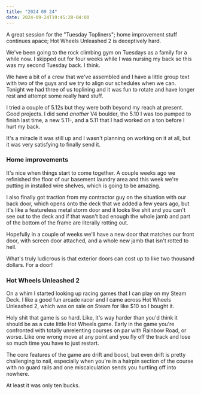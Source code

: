 ```yaml
---
title: "2024 09 24"
date: 2024-09-24T19:45:28-04:00
---
```


A great session for the "Tuesday Topliners"; home improvement stuff continues
apace; Hot Wheels Unleashed 2 is deceptively hard.

We've been going to the rock climbing gym on Tuesdays as a family for a while
now. I skipped out for four weeks while I was nursing my back so this was my
second Tuesday back. I think.

We have a bit of a crew that we've assembled and I have a little group text with
two of the guys and we try to align our schedules when we can. Tonight we had
three of us toplining and it was fun to rotate and have longer rest and attempt
some really hard stuff.

I tried a couple of 5.12s but they were both beyond my reach at present. Good
projects. I did send *another* V4 boulder, the 5.10 I was too pumped to finish
last time, a new 5.11-, and a 5.11 that I had worked on a ton before I hurt my
back.

It's a miracle it was still up and I wasn't planning on working on it at all,
but it was very satisfying to finally send it.

### Home improvements

It's nice when things start to come together. A couple weeks ago we refinished
the floor of our basement laundry area and this week we're putting in installed
wire shelves, which is going to be amazing.

I also finally got traction from my contractor guy on the situation with our
back door, which opens onto the deck that we added a few years ago, but it's
like a featureless metal storm door and it looks like shit and you can't see out
to the deck and if that wasn't bad enough the whole jamb and part of the bottom
of the frame are literally rotting out.

Hopefully in a couple of weeks we'll have a new door that matches our front
door, with screen door attached, and a whole new jamb that isn't rotted to hell.

What's truly ludicrous is that exterior doors can cost up to like two thousand
dollars. For a door!

### Hot Wheels Unleashed 2

On a whim I started looking up racing games that I can play on my Steam Deck. I
like a good fun arcade racer and I came across Hot Wheels Unleashed 2, which was
on sale on Steam for like $10 so I bought it.

Holy shit that game is so hard. Like, it's way harder than you'd think it should
be as a cute little Hot Wheels game. Early in the game you're confronted with
totally unrelenting courses on par with Rainbow Road, or worse. Like one wrong
move at any point and you fly off the track and lose so much time you have to
just restart.

The core features of the game are drift and boost, but even drift is pretty
challenging to nail, especially when you're in a hairpin section of the course
with no guard rails and one miscalculation sends you hurtling off into nowhere.

At least it was only ten bucks.
